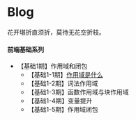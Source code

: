 # Blog
花开堪折直须折，莫待无花空折枝。

#### 前端基础系列

- 【基础1期】作用域和闭包
    - 【基础1-1期】[作用域是什么](https://github.com/sunbigshan/Blog/issues/1)
    - 【基础1-2期】词法作用域
    - 【基础1-3期】函数作用域与块作用域
    - 【基础1-4期】变量提升
    - 【基础1-5期】作用域闭包

